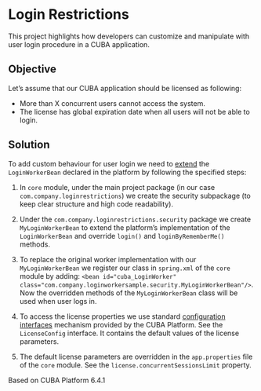 # Login Restrictions

This project highlights how developers can customize and manipulate with user login procedure in a CUBA application.

## Objective

Let’s assume that our CUBA application should be licensed as following:

* More than X concurrent users cannot access the system.
* The license has global expiration date when all users will not be able to login.

## Solution

To add custom behaviour for user login we need to [extend](https://doc.cuba-platform.com/manual-6.1/bean_extension.html) the `LoginWorkerBean` declared in the platform by following the specified steps:

1. In `core` module, under the main project package (in our case `com.company.loginrestrictions`) we create the security subpackage (to keep clear structure and high code readability).

2. Under the `com.company.loginrestrictions.security` package we create `MyLoginWorkerBean` to extend the platform’s implementation of the `LoginWorkerBean` and override `login()` and `loginByRememberMe()` methods.

3. To replace the original worker implementation with our `MyLoginWorkerBean` we register our class in `spring.xml` of the `core` module by adding: `<bean id="cuba_LoginWorker" class="com.company.loginworkersample.security.MyLoginWorkerBean"/>`. Now the overridden methods of the `MyLoginWorkerBean` class will be used when user logs in.

4. To access the license properties we use standard [configuration interfaces](https://doc.cuba-platform.com/manual-6.1/config_interfaces.html) mechanism provided by the CUBA Platform. See the `LicenseConfig` interface. It contains the default values of the license parameters.

5. The default license parameters are overridden in the `app.properties` file of the `core` module. See the `license.concurrentSessionsLimit` property.

Based on CUBA Platform 6.4.1
